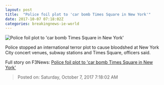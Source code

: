 ```yaml
---
layout: post
title:  "Police foil plot to 'car bomb Times Square in New York'"
date: 2017-10-07 07:18:02Z
categories: breakingnews-ie-world
---
```


![Police foil plot to 'car bomb Times Square in New York'](http://www.breakingnews.ie/remote/media.central.ie/media/images/t/TimesSquareNewYorkCity2007_large.jpg?width=600&s=bn-808903)

Police stopped an international terror plot to cause bloodshed at New York City concert venues, subway stations and Times Square, officers said.


Full story on F3News: [Police foil plot to 'car bomb Times Square in New York'](http://www.f3nws.com/n/XsDDKC)

> Posted on: Saturday, October 7, 2017 7:18:02 AM
